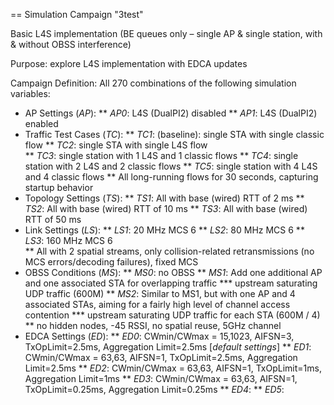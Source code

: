 
== Simulation Campaign "3test"

Basic L4S implementation (BE queues only – single AP & single station, with & without OBSS interference)

Purpose: explore L4S implementation with EDCA updates

Campaign Definition:  All 270 combinations of the following simulation variables:  

* AP Settings (*AP*):
** *AP0*: L4S (DualPI2) disabled
** *AP1*: L4S (DualPI2) enabled
* Traffic Test Cases (*TC*):
** *TC1*: (baseline): single STA with single classic flow
** *TC2*: single STA with single L4S flow  
** *TC3*: single station with 1 L4S and 1 classic flows
** *TC4*: single station with 2 L4S and 2 classic flows
** *TC5*: single station with 4 L4S and 4 classic flows
** All long-running flows for 30 seconds, capturing startup behavior
* Topology Settings (*TS*):
** *TS1*: All with base (wired) RTT of 2 ms
** *TS2*: All with base (wired) RTT of 10 ms
** *TS3*: All with base (wired) RTT of 50 ms
* Link Settings (*LS*):
** *LS1*: 20 MHz MCS 6 
** *LS2*: 80 MHz MCS 6
** *LS3*: 160 MHz MCS 6  
** All with 2 spatial streams, only collision-related retransmissions (no MCS errors/decoding failures), fixed MCS
* OBSS Conditions (*MS*):
** *MS0*: no OBSS
** *MS1*:  Add one additional AP and one associated STA for overlapping traffic 
*** upstream saturating UDP traffic  (600M)
** *MS2*: Similar to MS1, but with one AP and 4 associated STAs, aiming for a fairly high level of channel access contention
*** upstream saturating UDP traffic for each STA (600M / 4)
** no hidden nodes, -45 RSSI, no spatial reuse, 5GHz channel
* EDCA Settings (*ED*):
** *ED0*: CWmin/CWmax = 15,1023, AIFSN=3, TxOpLimit=2.5ms, Aggregation Limit=2.5ms [*default settings*]
** *ED1*: CWmin/CWmax = 63,63, AIFSN=1, TxOpLimit=2.5ms, Aggregation Limit=2.5ms
** *ED2*: CWmin/CWmax = 63,63, AIFSN=1, TxOpLimit=1ms, Aggregation Limit=1ms
** *ED3*: CWmin/CWmax = 63,63, AIFSN=1, TxOpLimit=0.25ms, Aggregation Limit=0.25ms
** *ED4*: 
** *ED5*: 
